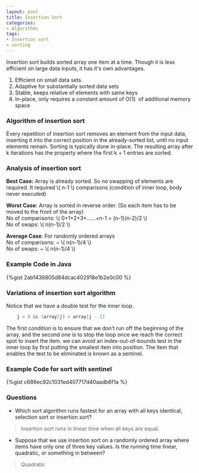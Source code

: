 ```yaml
---
layout: post
title: Insertion Sort
categories:
- Algorithms
tags:
- Insertion sort
- sorting
---
```


Insertion sort builds sorted array one item at a time. Though it is less efficient on large data inputs, it has it's own advantages.

1. Efficient on small data sets.
2. Adaptive for substantially sorted data sets
3. Stable, keeps relative of elements with same keys
4. In-place, only requires a constant amount of O(1)  of additional memory space

### Algorithm of insertion sort

Every repetition of insertion sort removes an element from the input data, inserting it into the correct position in the already-sorted list, until no input elements remain. Sorting is typically done in-place. The resulting array after k iterations has the property where the first k + 1 entries are sorted.

### Analysis of insertion sort
**Best Case:** Array is already sorted. So no swapping of elements are required. It required \\( n-1 \\) comparisons (condition of inner loop, body never executed)  

**Worst Case:** Array is sorted in reverse order. (So each item has to be moved to the front of the array)  
No of comparisons: \\( 0+1+2+3+......+n-1 = (n-1)(n-2)/2 \\)  
No of swaps: \\( n(n-1)/2 \\)

**Average Case**: For randomly ordered arrays  
No of comparisons: ~ \\( n(n-1)/4 \\)  
No of swaps: ~ \\( n(n-1)/4 \\)

### Example Code in Java

{%gist 2ab1436805d84dcac402918e1b2e0c00 %}

### Variations of insertion sort algorithm

Notice that we have a double test for the inner loop.  
 
```java
    j > 0 && (array[j] < array[j - 1]
```


The first condition is to ensure that we don’t run off the beginning of the array, and the second one is to stop the loop once we reach the correct spot to insert the item. we can avoid an index-out-of-bounds test in the inner loop by first putting the smallest item into position. The item that enables the test to be eliminated is known as a sentinel.

### Example Code for sort with sentinel
 
{%gist c686ec92c1031ed407717d40aadb6f1a %}


### Questions
* Which sort algorithm runs fastest for an array with all keys identical, selection sort or insertion sort?  

 > Insertion sort runs in linear time when all keys are equal.

* Suppose that we use insertion sort on a randomly ordered array where items have only one of three key values. Is the running time linear, quadratic, or something in between?  
    
 > Quadratic

